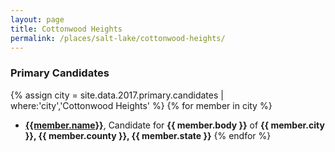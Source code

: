 ```yaml
---
layout: page
title: Cottonwood Heights
permalink: /places/salt-lake/cottonwood-heights/
---
```


### Primary Candidates
{% assign city = site.data.2017.primary.candidates | where:'city','Cottonwood Heights' %}
{% for member in city  %}
- <strong>[{{member.name}}](/../people/{{member.id}})</strong>, Candidate for <strong>{{ member.body }}</strong> of <strong>{{ member.city }}, {{ member.county }}, {{ member.state }}</strong>
{% endfor %}
